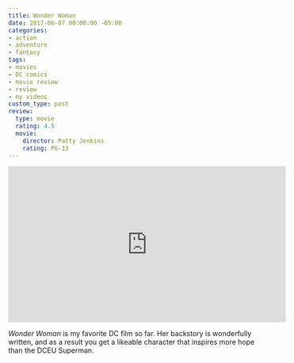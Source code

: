 ```yaml
---
title: Wonder Woman
date: 2017-06-07 00:00:00 -05:00
categories:
- action
- adventure
- fantasy
tags:
- movies
- DC comics
- movie review
- review
- my videos
custom_type: post
review:
  type: movie
  rating: 4.5
  movie:
    director: Patty Jenkins
    rating: PG-13
---
```


<div class="iframe-container">
<iframe width="560" height="315" src="https://www.youtube-nocookie.com/embed/bnoh3F5cl8w?rel=0" frameborder="0" gesture="media" allow="encrypted-media" allowfullscreen></iframe>
</div>

*Wonder Woman* is my favorite DC film so far. Her backstory is wonderfully written, and as a result you get a likeable character that inspires more hope than the DCEU Superman.
